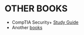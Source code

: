# OTHER BOOKS


- CompTIA Security+ [Study Guide](https://dl1.technet24.ir/Downloads/EBooks/Security/CompTIA-Security-Study-Guide-with-over-500-Practice-Test-Questions-Exam-SY0-701-9th-Edition.pdf)
- Another [books](https://github.com/Raunaksplanet/My-CyberSecurity-Store/tree/main/Books)
